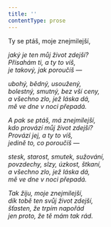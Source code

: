 ```yaml
---
title: ''
contentType: prose
---
```


<section>

Ty se ptáš, moje znejmilejší,

_jaký je ten můj život zdejší?  
Přísahám ti, a ty to víš,  
je takový, jak poroučíš —_

</section>

<section>

_ubohý, bědný, usoužený,  
bolestný, smutný, bez vší ceny,  
a všechno zlo, jež láska dá,  
mě ve dne v noci přepadá._

</section>

<section>

_A pak se ptáš, má znejmilejší,  
kdo provází můj život zdejší?  
Provází jej, a ty to víš,  
jedině to, co poroučíš —_

</section>

<section>

_stesk, starost, smutek, sužování,  
povzdechy, slzy, úzkost, štkaní,  
a všechno zlo, jež láska dá,  
mě ve dne v noci přepadá._

</section>

<section>

_Tak žiju, moje znejmilejší,  
dík tobě ten svůj život zdejší,  
šťasten, že trpím napořád  
jen proto, že tě mám tak rád._

</section>
